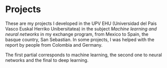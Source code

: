 # Projects

These are my projects I developed in the UPV EHU (Universidad del Pais Vasco Euskal Herriko Unibersitatea) in the subject *Machine learning and neural networks* in my exchange program, from Mexico to Spain, the basque country, San Sebastian. In some projects, I was helped with the report by people from Colombia and Germany.

The first partial corresponds to machine learning, the second one to neural networks and the final to deep learning.
